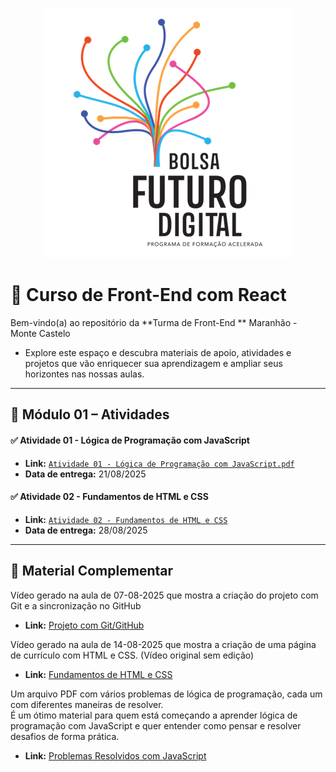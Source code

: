 
<p align="center">
  <img src="imagens/logo_bfd.png" alt="Logo do Curso">
</p>



# 🚀 Curso de Front-End com React  
Bem-vindo(a) ao repositório  da **Turma de Front-End **  Maranhão - Monte Castelo  

- Explore este espaço e descubra materiais de apoio, atividades e projetos que vão enriquecer sua aprendizagem e ampliar seus horizontes nas nossas aulas.
---

## 📘 Módulo 01 – Atividades

#### ✅ Atividade 01 - Lógica de Programação com JavaScript

- **Link:** [`Atividade 01 - Lógica de Programação com JavaScript.pdf`](https://drive.google.com/file/d/1m2IObpZGrqHWirmaqMJ32sKsP2FhjI8L/view?usp=sharing)  
- **Data de entrega:** 21/08/2025

#### ✅ Atividade 02 - Fundamentos de HTML e CSS
- **Link:** [`Atividade 02 - Fundamentos de HTML e CSS`](https://drive.google.com/file/d/1w_0TzVhg1incfqEfzQDeyzE7mDBMt9Y8/view?usp=sharing)  
- **Data de entrega:** 28/08/2025


---

## 📂 Material Complementar

Vídeo gerado na aula de 07-08-2025 que mostra a criação do projeto com Git e a sincronização no GitHub
- **Link:** [Projeto com Git/GitHub](https://drive.google.com/file/d/1ifGnvInPbw9BLQNPBcZ7YikT36xcU4BO/view?usp=sharing)

Vídeo gerado na aula de 14-08-2025 que mostra a criação de uma página de currículo com HTML e CSS. (Vídeo original sem edição)
- **Link:** [Fundamentos de HTML e CSS](https://drive.google.com/file/d/1cIFODC3veGF2PlPilYKWZkfacBHM97k_/view?usp=sharing)

Um arquivo PDF com vários problemas de lógica de programação, cada um com diferentes maneiras de resolver.  
É um ótimo material para quem está começando a aprender lógica de programação com JavaScript e quer entender como pensar e resolver desafios de forma prática.

- **Link:** [Problemas Resolvidos com JavaScript](https://drive.google.com/file/d/12RNgPhPxI8wE_cqpxkzrNq4NzV53heXX/view?usp=sharing)
